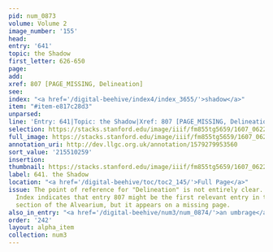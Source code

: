 ```yaml
---
pid: num_0873
volume: Volume 2
image_number: '155'
head:
entry: '641'
topic: the Shadow
first_letter: 626-650
page:
add:
xref: 807 [PAGE_MISSING, Delineation]
see:
index: "<a href='/digital-beehive/index4/index_3655/'>shadow</a>"
item: "#item-e817c28d3"
unparsed:
line: 'Entry: 641|Topic: the Shadow|Xref: 807 [PAGE_MISSING, Delineation]|Index: shadow|#item-e817c28d3'
selection: https://stacks.stanford.edu/image/iiif/fm855tg5659/1607_0622/410,259,2925,660/full/0/default.jpg
full_image: https://stacks.stanford.edu/image/iiif/fm855tg5659/1607_0622/full/full/0/default.jpg
annotation_uri: http://dev.llgc.org.uk/annotation/1579279953560
sort_value: '215510259'
insertion:
thumbnail: https://stacks.stanford.edu/image/iiif/fm855tg5659/1607_0622/410,259,600,180/250,/0/default.jpg
label: 641. the Shadow
location: "<a href='/digital-beehive/toc/toc2_145/'>Full Page</a>"
issue: The point of reference for "Delineation" is not entirely clear. The Octavo
  Index indicates that entry 807 might be the first relevant entry in the numerical
  section of the Alvearium, but it appears on a missing page.
also_in_entry: "<a href='/digital-beehive/num3/num_0874/'>an umbrage</a>|<a href='/digital-beehive/num3/num_0875/'>mogshade</a>"
order: '242'
layout: alpha_item
collection: num3
---
```

